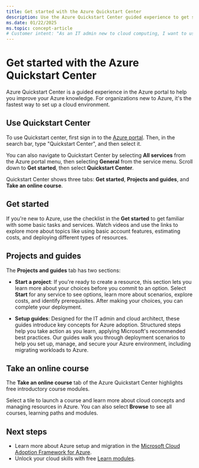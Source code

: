 ```yaml
---
title: Get started with the Azure Quickstart Center 
description: Use the Azure Quickstart Center guided experience to get started with Azure. Learn to set up, migrate, and innovate.
ms.date: 01/22/2025
ms.topic: concept-article
# Customer intent: "As an IT admin new to cloud computing, I want to use the Azure Quickstart Center to learn about Azure setup and resources, so that I can efficiently establish and manage a cloud environment for my organization."
---
```


# Get started with the Azure Quickstart Center

Azure Quickstart Center is a guided experience in the Azure portal to help you improve your Azure knowledge. For organizations new to Azure, it's the fastest way to set up a cloud environment.

## Use Quickstart Center

To use Quickstart center, first sign in to the [Azure portal](https://portal.azure.com). Then, in the search bar, type "Quickstart Center", and then select it.

You can also navigate to Quickstart Center by selecting **All services** from the Azure portal menu, then selecting **General** from the service menu. Scroll down to **Get started**, then select **Quickstart Center**.

Quickstart Center shows three tabs: **Get started**, **Projects and guides**, and **Take an online course**.

## Get started

If you're new to Azure, use the checklist in the **Get started** to get familiar with some basic tasks and services. Watch videos and use the links to explore more about topics like using basic account features, estimating costs, and deploying different types of resources.

## Projects and guides

The **Projects and guides** tab has two sections:

* **Start a project**: If you're ready to create a resource, this section lets you learn more about your choices before you commit to an option. Select **Start** for any service to see options, learn more about scenarios, explore costs, and identify prerequisites. After making your choices, you can complete your deployment.

* **Setup guides**: Designed for the IT admin and cloud architect, these guides introduce key concepts for Azure adoption. Structured steps help you take action as you learn, applying Microsoft's recommended best practices. Our guides walk you through deployment scenarios to help you set up, manage, and secure your Azure environment, including migrating workloads to Azure.

## Take an online course

The **Take an online course** tab of the Azure Quickstart Center highlights free introductory course modules.

Select a tile to launch a course and learn more about cloud concepts and managing resources in Azure. You can also select **Browse** to see all courses, learning paths and modules.  

## Next steps

* Learn more about Azure setup and migration in the [Microsoft Cloud Adoption Framework for Azure](/azure/architecture/cloud-adoption/).
* Unlock your cloud skills with free [Learn modules](/training/azure/).
